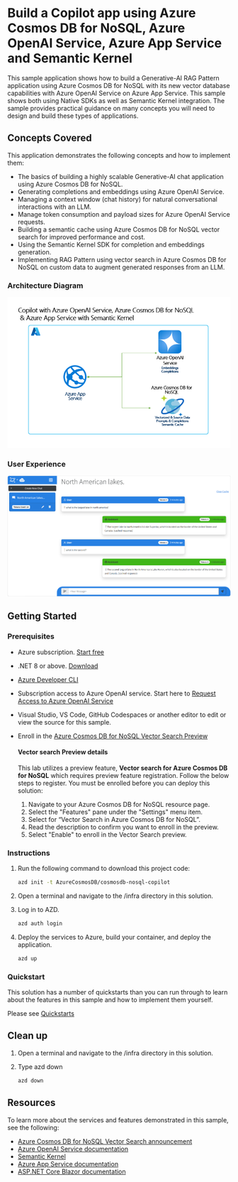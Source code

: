 # Build a Copilot app using Azure Cosmos DB for NoSQL, Azure OpenAI Service, Azure App Service and Semantic Kernel

This sample application shows how to build a Generative-AI RAG Pattern application using Azure Cosmos DB for NoSQL with its new vector database capabilities with Azure OpenAI Service on Azure App Service. This sample shows both using Native SDKs as well as Semantic Kernel integration. The sample provides practical guidance on many concepts you will need to design and build these types of applications.

## Concepts Covered

This application demonstrates the following concepts and how to implement them:

- The basics of building a highly scalable Generative-AI chat application using Azure Cosmos DB for NoSQL.
- Generating completions and embeddings using Azure OpenAI Service.
- Managing a context window (chat history) for natural conversational interactions with an LLM.
- Manage token consumption and payload sizes for Azure OpenAI Service requests.
- Building a semantic cache using Azure Cosmos DB for NoSQL vector search for improved performance and cost.
- Using the Semantic Kernel SDK for completion and embeddings generation.
- Implementing RAG Pattern using vector search in Azure Cosmos DB for NoSQL on custom data to augment generated responses from an LLM. 

### Architecture Diagram

![Architecture Diagram](cosmos-nosql-copilot-diagram.png)

### User Experience
![Cosmos DB + ChatGPT user interface](screenshot.png)


## Getting Started

### Prerequisites

- Azure subscription. [Start free](https://azure.microsoft.com/free)
- .NET 8 or above. [Download](https://dotnet.microsoft.com/download/dotnet/8.0)
- [Azure Developer CLI](https://aka.ms/azd-install)
- Subscription access to Azure OpenAI service. Start here to [Request Access to Azure OpenAI Service](https://aka.ms/oaiapply)
- Visual Studio, VS Code, GitHub Codespaces or another editor to edit or view the source for this sample.
- Enroll in the [Azure Cosmos DB for NoSQL Vector Search Preview](https://learn.microsoft.com/azure/cosmos-db/nosql/vector-search#enroll-in-the-vector-search-preview-feature)

    #### Vector search Preview details
    This lab utilizes a preview feature, **Vector search for Azure Cosmos DB for NoSQL** which requires preview feature registration. Follow the below steps to register. You must be enrolled before you can deploy this solution:
    
    1. Navigate to your Azure Cosmos DB for NoSQL resource page.
    1. Select the "Features" pane under the "Settings" menu item.
    1. Select for “Vector Search in Azure Cosmos DB for NoSQL”.
    1. Read the description to confirm you want to enroll in the preview.
    1. Select "Enable" to enroll in the Vector Search preview.

### Instructions

1. Run the following command to download this project code:

    ```bash
    azd init -t AzureCosmosDB/cosmosdb-nosql-copilot
    ```

1. Open a terminal and navigate to the /infra directory in this solution.

1. Log in to AZD.
    
    ```bash
    azd auth login
    ```

1. Deploy the services to Azure, build your container, and deploy the application.
    
    ```bash
    azd up
    ```

### Quickstart

This solution has a number of quickstarts than you can run through to learn about the features in this sample and how to implement them yourself.

Please see [Quickstarts](quickstart.md)


## Clean up

1. Open a terminal and navigate to the /infra directory in this solution.

1. Type azd down
    
    ```bash
    azd down
    ```

## Resources

To learn more about the services and features demonstrated in this sample, see the following:

- [Azure Cosmos DB for NoSQL Vector Search announcement](https://aka.ms/CosmosDBDiskANNBlog/)
- [Azure OpenAI Service documentation](https://learn.microsoft.com/azure/cognitive-services/openai/)
- [Semantic Kernel](https://learn.microsoft.com/semantic-kernel/overview)
- [Azure App Service documentation](https://learn.microsoft.com/azure/app-service/)
- [ASP.NET Core Blazor documentation](https://dotnet.microsoft.com/apps/aspnet/web-apps/blazor)

